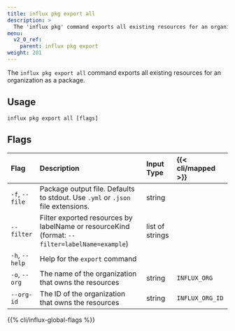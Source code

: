 ```yaml
---
title: influx pkg export all
description: >
  The 'influx pkg' command exports all existing resources for an organization as a package.
menu:
  v2_0_ref:
    parent: influx pkg export
weight: 201
---
```


The `influx pkg export all` command exports all existing resources for an
organization as a package.

## Usage
```
influx pkg export all [flags]
```

## Flags
| Flag           | Description                                                                                   | Input Type      | {{< cli/mapped >}} |
|:----           |:-----------                                                                                   |:----------      |:------------------ |
| `-f`, `--file` | Package output file. Defaults to stdout. Use `.yml` or `.json` file extensions.               | string          |                    |
| `--filter`     | Filter exported resources by labelName or resourceKind (format: `--filter=labelName=example`) | list of strings |
| `-h`, `--help` | Help for the `export` command                                                                 |                 |                    |
| `-o`, `--org`  | The name of the organization that owns the resources                                          | string          | `INFLUX_ORG`       |
| `--org-id`     | The ID of the organization that owns the resources                                            | string          | `INFLUX_ORG_ID`    |

{{% cli/influx-global-flags %}}
